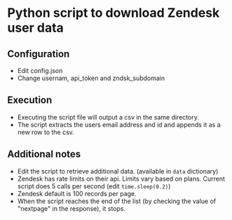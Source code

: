 # Python script to download Zendesk user data

## Configuration
- Edit config.json
- Change usernam, api_token and zndsk_subdomain

## Execution
- Executing the script file will output a csv in the same directory.
- The script extracts the users email address and id and appends it as a new row to the csv.

## Additional notes
- Edit the script to retrieve additional data. (available in `data` dictionary)
- Zendesk has rate limits on their api. Limits vary based on plans. Current script does 5 calls per second (edit `time.sleep(0.2)`)
- Zendesk default is 100 records per page. 
- When the script reaches the end of the list (by checking the value of "nextpage" in the response), it stops.
